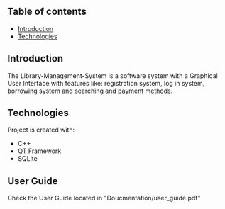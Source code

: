 ## Table of contents
* [Introduction](#general-info)
* [Technologies](#technologies)

## Introduction
The Library-Management-System is a software system with a Graphical User Interface with features like: registration system, log in system, borrowing system and searching and payment methods.

## Technologies
Project is created with:
*	C++
*	QT Framework
*	SQLite

## User Guide
Check the User Guide located in "Doucmentation/user_guide.pdf"


